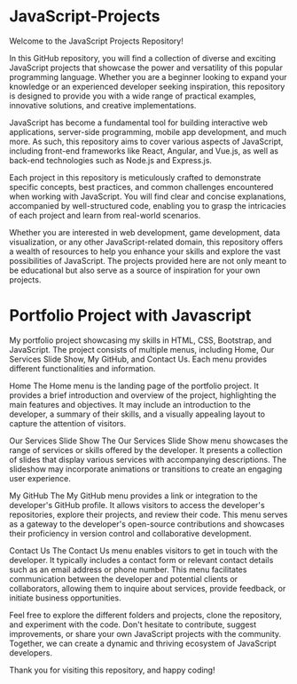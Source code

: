 # JavaScript-Projects

Welcome to the JavaScript Projects Repository!

In this GitHub repository, you will find a collection of diverse and exciting JavaScript projects that showcase the power and versatility of this popular programming language. Whether you are a beginner looking to expand your knowledge or an experienced developer seeking inspiration, this repository is designed to provide you with a wide range of practical examples, innovative solutions, and creative implementations.

JavaScript has become a fundamental tool for building interactive web applications, server-side programming, mobile app development, and much more. As such, this repository aims to cover various aspects of JavaScript, including front-end frameworks like React, Angular, and Vue.js, as well as back-end technologies such as Node.js and Express.js.

Each project in this repository is meticulously crafted to demonstrate specific concepts, best practices, and common challenges encountered when working with JavaScript. You will find clear and concise explanations, accompanied by well-structured code, enabling you to grasp the intricacies of each project and learn from real-world scenarios.

Whether you are interested in web development, game development, data visualization, or any other JavaScript-related domain, this repository offers a wealth of resources to help you enhance your skills and explore the vast possibilities of JavaScript. The projects provided here are not only meant to be educational but also serve as a source of inspiration for your own projects.

# Portfolio Project with Javascript

My portfolio project showcasing my skills in HTML, CSS, Bootstrap, and JavaScript. The project consists of multiple menus, including Home, Our Services Slide Show, My GitHub, and Contact Us. Each menu provides different functionalities and information.

Home
The Home menu is the landing page of the portfolio project. It provides a brief introduction and overview of the project, highlighting the main features and objectives. It may include an introduction to the developer, a summary of their skills, and a visually appealing layout to capture the attention of visitors.

Our Services Slide Show
The Our Services Slide Show menu showcases the range of services or skills offered by the developer. It presents a collection of slides that display various services with accompanying descriptions. The slideshow may incorporate animations or transitions to create an engaging user experience.

My GitHub
The My GitHub menu provides a link or integration to the developer's GitHub profile. It allows visitors to access the developer's repositories, explore their projects, and review their code. This menu serves as a gateway to the developer's open-source contributions and showcases their proficiency in version control and collaborative development.

Contact Us
The Contact Us menu enables visitors to get in touch with the developer. It typically includes a contact form or relevant contact details such as an email address or phone number. This menu facilitates communication between the developer and potential clients or collaborators, allowing them to inquire about services, provide feedback, or initiate business opportunities.

Feel free to explore the different folders and projects, clone the repository, and experiment with the code. Don't hesitate to contribute, suggest improvements, or share your own JavaScript projects with the community. Together, we can create a dynamic and thriving ecosystem of JavaScript developers.

Thank you for visiting this repository, and happy coding!
